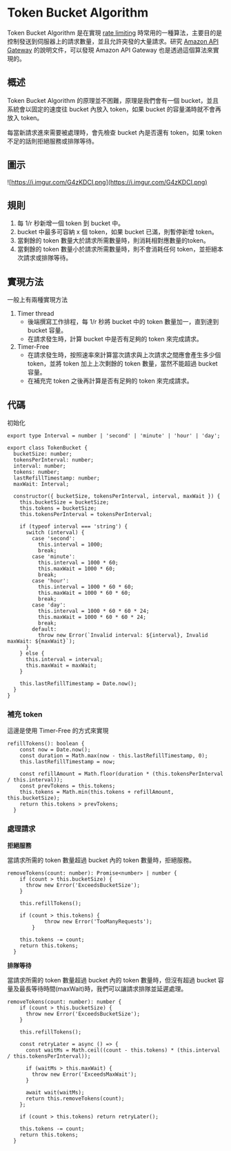 # Token Bucket Algorithm

Token Bucket Algorithm 是在實現 [rate limiting](https://www.cloudflare.com/zh-tw/learning/bots/what-is-rate-limiting/)  時常用的一種算法，主要目的是控制發送到伺服器上的請求數量，並且允許突發的大量請求。研究 [Amazon API Gateway](https://docs.aws.amazon.com/apigateway/latest/developerguide/api-gateway-request-throttling.html) 的說明文件，可以發現 Amazon API Gateway 也是透過這個算法來實現的。

## 概述

Token Bucket Algorithm 的原理並不困難，原理是我們會有一個 bucket，並且系統會以固定的速度往 bucket 內放入 token，如果 bucket 的容量滿時就不會再放入 token。

每當新請求進來需要被處理時，會先檢查 bucket 內是否還有 token，如果 token 不足的話則拒絕服務或排隊等待。

## 圖示

![https://i.imgur.com/G4zKDCI.png](https://i.imgur.com/G4zKDCI.png)

## 規則

1. 每 1/r 秒新增一個 token 到 bucket 中。
2. bucket 中最多可容納 x 個 token，如果 bucket 已滿，則暫停新增 token。
3. 當剩餘的 token 數量大於請求所需數量時，則消耗相對應數量的token。
4. 當剩餘的 token 數量小於請求所需數量時，則不會消耗任何 token，並拒絕本次請求或排隊等待。

## 實現方法

一般上有兩種實現方法

1. Timer thread
    - 後端撰寫工作排程，每 1/r 秒將 bucket 中的 token 數量加一，直到達到 bucket 容量。
    - 在請求發生時，計算 bucket 中是否有足夠的 token 來完成請求。
2. Timer-Free
    - 在請求發生時，按照速率來計算當次請求與上次請求之間應會產生多少個 token，並將 token 加上上次剩餘的 token 數量，當然不能超過 bucket 容量。
    - 在補充完 token 之後再計算是否有足夠的 token 來完成請求。

## 代碼

初始化

```tsx
export type Interval = number | 'second' | 'minute' | 'hour' | 'day';

export class TokenBucket {
  bucketSize: number;
  tokensPerInterval: number;
  interval: number;
  tokens: number;
  lastRefillTimestamp: number;
  maxWait: Interval;

  constructor({ bucketSize, tokensPerInterval, interval, maxWait }) {
    this.bucketSize = bucketSize;
    this.tokens = bucketSize;
    this.tokensPerInterval = tokensPerInterval;

    if (typeof interval === 'string') {
      switch (interval) {
        case 'second':
          this.interval = 1000;
          break;
        case 'minute':
          this.interval = 1000 * 60;
          this.maxWait = 1000 * 60;
          break;
        case 'hour':
          this.interval = 1000 * 60 * 60;
          this.maxWait = 1000 * 60 * 60;
          break;
        case 'day':
          this.interval = 1000 * 60 * 60 * 24;
          this.maxWait = 1000 * 60 * 60 * 24;
          break;
        default:
          throw new Error(`Invalid interval: ${interval}, Invalid maxWait: ${maxWait}`);
      }
    } else {
      this.interval = interval;
      this.maxWait = maxWait;
    }

    this.lastRefillTimestamp = Date.now();
  }
}
```

### **補充 token**

這邊是使用 Timer-Free 的方式來實現

```tsx
refillTokens(): boolean {
    const now = Date.now();
    const duration = Math.max(now - this.lastRefillTimestamp, 0);
    this.lastRefillTimestamp = now;

    const refillAmount = Math.floor(duration * (this.tokensPerInterval / this.interval));
    const prevTokens = this.tokens;
    this.tokens = Math.min(this.tokens + refillAmount, this.bucketSize);
    return this.tokens > prevTokens;
  }
```

### 處理請求

**拒絕服務**

當請求所需的 token 數量超過 bucket 內的 token 數量時，拒絕服務。

```tsx
removeTokens(count: number): Promise<number> | number {
    if (count > this.bucketSize) {
      throw new Error('ExceedsBucketSize');
    }

    this.refillTokens();

    if (count > this.tokens) {
			throw new Error('TooManyRequests');
		}

    this.tokens -= count;
    return this.tokens;
  }
```

**排隊等待**

當請求所需的 token 數量超過 bucket 內的 token 數量時，但沒有超過 bucket 容量及最長等待時間(maxWait)時，我們可以讓請求排隊並延遲處理。

```tsx
removeTokens(count: number): number {
    if (count > this.bucketSize) {
      throw new Error('ExceedsBucketSize');
    }

    this.refillTokens();

    const retryLater = async () => {
      const waitMs = Math.ceil((count - this.tokens) * (this.interval / this.tokensPerInterval));

      if (waitMs > this.maxWait) {
        throw new Error('ExceedsMaxWait');
      }

      await wait(waitMs);
      return this.removeTokens(count);
    };

    if (count > this.tokens) return retryLater();

    this.tokens -= count;
    return this.tokens;
  }
```
